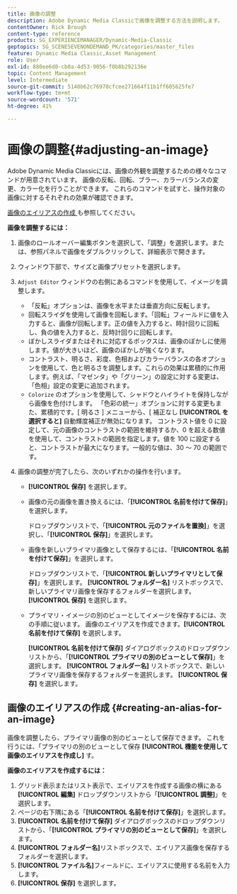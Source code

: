 ```yaml
---
title: 画像の調整
description: Adobe Dynamic Media Classicで画像を調整する方法を説明します。
contentOwner: Rick Brough
content-type: reference
products: SG_EXPERIENCEMANAGER/Dynamic-Media-Classic
geptopics: SG_SCENESEVENONDEMAND_PK/categories/master_files
feature: Dynamic Media Classic,Asset Management
role: User
exl-id: 880ee6d0-cb0a-4d53-9056-f0b8b292136e
topic: Content Management
level: Intermediate
source-git-commit: 5140b62c76970cfcee271664f11b1ff605625fe7
workflow-type: tm+mt
source-wordcount: '571'
ht-degree: 41%

---
```


# 画像の調整{#adjusting-an-image}

Adobe Dynamic Media Classicには、画像の外観を調整するための様々なコマンドが用意されています。 画像の反転、回転、ブラー、カラーバランスの変更、カラー化を行うことができます。 これらのコマンドを試すと、操作対象の画像に対するそれぞれの効果が確認できます。

[ 画像のエイリアスの作成 ](adjusting-image.md#creating_an_alias_for_an_image) も参照してください。

**画像を調整するには：**

1. 画像のロールオーバー編集ボタンを選択して、「調整」を選択します。または、参照パネルで画像をダブルクリックして、詳細表示で開きます。
1. ウィンドウ下部で、サイズと画像プリセットを選択します。
1. `Adjust Editor` ウィンドウの右側にあるコマンドを使用して、イメージを調整します。

   * 「反転」オプションは、画像を水平または垂直方向に反転します。
   * 回転スライダを使用して画像を回転します。「回転」フィールドに値を入力すると、画像が回転します。正の値を入力すると、時計回りに回転し、負の値を入力すると、反時計回りに回転します。
   * ぼかしスライダまたはそれに対応するボックスは、画像のぼかしに使用します。値が大きいほど、画像のぼかしが強くなります。
   * コントラスト、明るさ、彩度、色相およびカラーバランスの各オプションを使用して、色と明るさを調整します。これらの効果は累積的に作用します。例えば、「マゼンタ」や「グリーン」の設定に対する変更は、「色相」設定の変更に追加されます。
   * `Colorize` のオプションを使用して、シャドウとハイライトを保持しながら画像を色付けします。 「色彩の統一」オプションに対する変更もまた、累積的です。[ 明るさ ] メニューから、[ 補正なし **[!UICONTROL を選択すると]** 自動輝度補正が無効になります。 コントラスト値を 0 に設定して、元の画像のコントラストの範囲を維持するか、0 を超える数値を使用して、コントラストの範囲を指定します。値を 100 に設定すると、コントラストが最大になります。一般的な値は、30 ～ 70 の範囲です。

1. 画像の調整が完了したら、次のいずれかの操作を行います。

   * **[!UICONTROL 保存]** を選択します。

   * 画像の元の画像を置き換えるには、「**[!UICONTROL 名前を付けて保存]**」を選択します。

     ドロップダウンリストで、「**[!UICONTROL 元のファイルを置換]**」を選択し、「**[!UICONTROL 保存]**」を選択します。

   * 画像を新しいプライマリ画像として保存するには、「**[!UICONTROL 名前を付けて保存]**」を選択します。

     ドロップダウンリストで、「**[!UICONTROL 新しいプライマリとして保存]**」を選択します。
**[!UICONTROL フォルダー名]** リストボックスで、新しいプライマリ画像を保存するフォルダーを選択します。
**[!UICONTROL 保存]** を選択します。

   * プライマリ・イメージの別のビューとしてイメージを保存するには、次の手順に従います。 画像のエイリアスを作成できます。**[!UICONTROL 名前を付けて保存]** を選択します。

     **[!UICONTROL 名前を付けて保存]** ダイアログボックスのドロップダウンリストから、「**[!UICONTROL プライマリの別のビューとして保存]**」を選択します。
**[!UICONTROL フォルダー名]** リストボックスで、新しいプライマリ画像を保存するフォルダーを選択します。
**[!UICONTROL 保存]** を選択します。

## 画像のエイリアスの作成 {#creating-an-alias-for-an-image}

画像を調整したら、プライマリ画像の別のビューとして保存できます。 これを行うには、「プライマリの別のビューとして保存 **[!UICONTROL 機能を使用して画像のエイリアスを作成し]** す。

**画像のエイリアスを作成するには：**

1. グリッド表示またはリスト表示で、エイリアスを作成する画像の横にある **[!UICONTROL 編集]** ドロップダウンリストから「**[!UICONTROL 調整]**」を選択します。
1. ページの右下隅にある「**[!UICONTROL 名前を付けて保存]**」を選択します。
1. **[!UICONTROL 名前を付けて保存]** ダイアログボックスのドロップダウンリストから、「**[!UICONTROL プライマリの別のビューとして保存]**」を選択します。
1. **[!UICONTROL フォルダー名]**&#x200B;リストボックスで、エイリアス画像を保存するフォルダーを選択します。
1. **[!UICONTROL ファイル名]**&#x200B;フィールドに、エイリアスに使用する名前を入力します。
1. **[!UICONTROL 保存]** を選択します。
